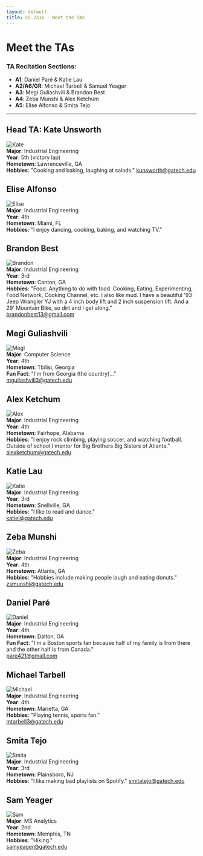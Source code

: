 ```yaml
---
layout: default
title: CS 2316 - Meet the TAs
---
```


# Meet the TAs

### TA Recitation Sections:
- **A1**: Daniel Paré & Katie Lau
- **A2/A6/GR**: Michael Tarbell & Samuel Yeager
- **A3**: Megi Guliashvili & Brandon Best
- **A4**: Zeba Munshi & Alex Ketchum
- **A5**: Elise Alfonso & Smita Tejo
---
## Head TA: Kate Unsworth
![](images/kate.jpg "Kate")  
**Major**: Industrial Engineering  
**Year**: 5th (victory lap)  
**Hometown**: Lawrenceville, GA  
**Hobbies**: "Cooking and baking, laughing at salads." 
kunsworth@gatech.edu

## Elise Alfonso  
![](images/elise.jpg "Elise")  
**Major**: Industrial Engineering  
**Year**: 4th  
**Hometown**: Miami, FL  
**Hobbies**: "I enjoy dancing, cooking, baking, and watching TV."

## Brandon Best  
![](images/brandon.png "Brandon")  
**Major**: Industrial Engineering  
**Year**: 3rd  
**Hometown**: Canton, GA  
**Hobbies**: "Food. Anything to do with food. Cooking, Eating, Experimenting, Food Network, Cooking Channel, etc.
I also like mud. I have a beautiful '93 Jeep Wrangler YJ with a 4 inch body lift and 2 inch suspension lift. And a 29' Mountain Bike, so dirt and I get along."  
brandonbest13@gmail.com

## Megi Guliashvili  
![](images/megi.png "Megi")  
**Major**: Computer Science  
**Year**: 4th  
**Hometown**: Tbilisi, Georgia  
**Fun Fact**: "I'm from Georgia (the country)..."  
mguliashvili3@gatech.edu

## Alex Ketchum  
![](images/alex.png "Alex")  
**Major**: Industrial Engineering  
**Year**: 4th  
**Hometown**: Fairhope, Alabama  
**Hobbies**: "I enjoy rock climbing, playing soccer, and watching football.  Outside of school I mentor for Big Brothers Big Sisters of Atlanta."  
alexketchum@gatech.edu

## Katie Lau  
![](images/kate.png "Katie")  
**Major**: Industrial Engineering  
**Year**: 3rd  
**Hometown**: Snellville, GA  
**Hobbies**: "I like to read and dance."  
katiel@gatech.edu

## Zeba Munshi  
![](images/zeba.jpg "Zeba")  
**Major**: Industrial Engineering  
**Year**: 4th  
**Hometown**: Atlanta, GA  
**Hobbies**: "Hobbies include making people laugh and eating donuts."  
zsmunshi@gatech.edu

## Daniel Paré  
![](images/daniel.png "Daniel")  
**Major**: Industrial Engineering  
**Year**: 4th  
**Hometown**: Dalton, GA  
**Fun Fact**: "I'm a Boston sports fan because half of my family is from there and the other half is from Canada."  
pare421@gmail.com

## Michael Tarbell  
![](images/michael.jpg "Michael")  
**Major**: Industrial Engineering  
**Year**: 4th  
**Hometown**: Marietta, GA  
**Hobbies**: "Playing tennis, sports fan."  
mtarbell3@gatech.edu

## Smita Tejo  
![](images/smita.jpg "Smita")  
**Major**: Industrial Engineering  
**Year**: 3rd  
**Hometown**: Plainsboro, NJ  
**Hobbies**: "I like making bad playlists on Spotify."
smitatejo@gatech.edu

## Sam Yeager  
![](images/sam.jpg "Sam")  
**Major**: MS Analytics  
**Year**: 2nd  
**Hometown**: Memphis, TN  
**Hobbies**: "Hiking."  
samyeager@gatech.edu